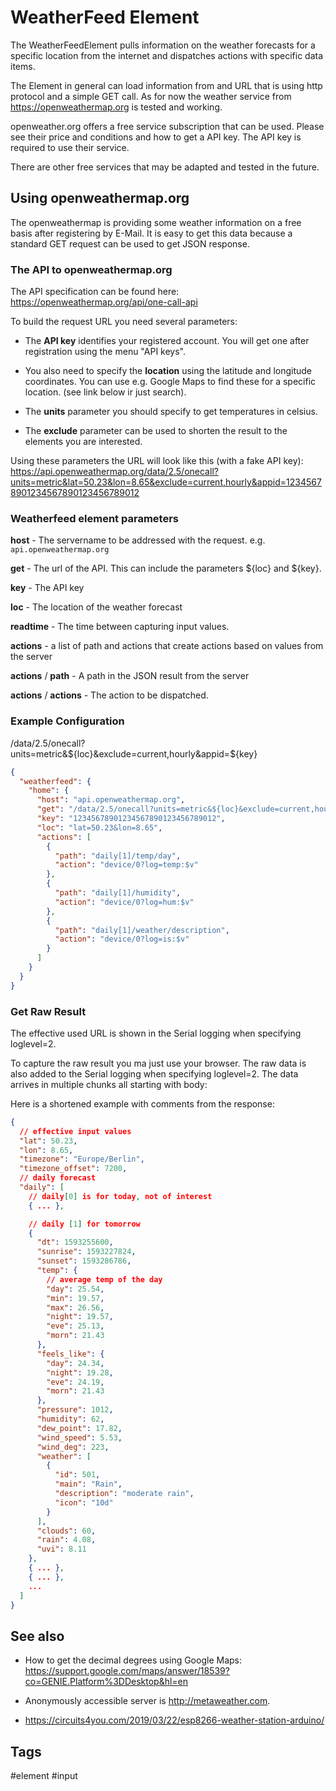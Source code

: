 # WeatherFeed Element

The WeatherFeedElement pulls information on the weather forecasts for a specific location from the internet
and dispatches actions with specific data items.

The Element in general can load information from and URL that is using http protocol and a simple GET call.
As for now the weather service from <https://openweathermap.org> is tested and working.

openweather.org offers a free service subscription that can be used. Please see their price and conditions and how to get a API key.
The API key is required to use their service.

There are other free services that may be adapted and tested in the future.


## Using openweathermap.org

The openweathermap is providing some weather information on a free basis after registering by E-Mail.
It is easy to get this data because a standard GET request can be used to get JSON response.


### The API to openweathermap.org

The API specification can be found here: <https://openweathermap.org/api/one-call-api>

To build the request URL you need several parameters: 

* The **API key** identifies your registered account. You will get one after registration using the menu "API keys".

* You also need to specify the **location** using the latitude and longitude coordinates. You can use e.g. Google Maps to find these for a specific location. (see link below ir just search). 

* The **units** parameter you should specify to get temperatures in celsius.

* The **exclude** parameter can be used to shorten the result to the elements you are interested.

Using these parameters the URL will look like this (with a fake API key):
<https://api.openweathermap.org/data/2.5/onecall?units=metric&lat=50.23&lon=8.65&exclude=current,hourly&appid=12345678901234567890123456789012>

### Weatherfeed element parameters

**host** -
The servername to be addressed with the request. e.g. `api.openweathermap.org`

**get** -
The url of the API. This can include the parameters ${loc} and ${key}. 

**key** -
The API key

**loc** -
The location of the weather forecast

**readtime** - The time between capturing input values.

**actions** - a list of path and actions that create actions based on values from the server

**actions** / **path** - A path in the JSON result from the server

**actions** / **actions** - The action to be dispatched.

### Example Configuration

/data/2.5/onecall?units=metric&${loc}&exclude=current,hourly&appid=${key}

```JSON
{
  "weatherfeed": {
    "home": {
      "host": "api.openweathermap.org",
      "get": "/data/2.5/onecall?units=metric&${loc}&exclude=current,hourly&appid=${key}",
      "key": "12345678901234567890123456789012",
      "loc": "lat=50.23&lon=8.65",
      "actions": [
        {
          "path": "daily[1]/temp/day",
          "action": "device/0?log=temp:$v"
        },
        {
          "path": "daily[1]/humidity",
          "action": "device/0?log=hum:$v"
        },
        {
          "path": "daily[1]/weather/description",
          "action": "device/0?log=is:$v"
        }
      ]
    }
  }
} 
```

### Get Raw Result

The effective used URL is shown in the Serial logging when specifying loglevel=2.

To capture the raw result you ma just use your browser. The raw data is also added to the Serial logging when specifying loglevel=2. The data arrives in multiple chunks all starting with body:

Here is a shortened example with comments from the response:

```JSON
{
  // effective input values
  "lat": 50.23,
  "lon": 8.65,
  "timezone": "Europe/Berlin",
  "timezone_offset": 7200,
  // daily forecast
  "daily": [
    // daily[0] is for today, not of interest 
    { ... },

    // daily [1] for tomorrow
    {
      "dt": 1593255600,
      "sunrise": 1593227824,
      "sunset": 1593286786,
      "temp": {
        // average temp of the day
        "day": 25.54,
        "min": 19.57,
        "max": 26.56,
        "night": 19.57,
        "eve": 25.13,
        "morn": 21.43
      },
      "feels_like": {
        "day": 24.34,
        "night": 19.28,
        "eve": 24.19,
        "morn": 21.43
      },
      "pressure": 1012,
      "humidity": 62,
      "dew_point": 17.82,
      "wind_speed": 5.53,
      "wind_deg": 223,
      "weather": [
        {
          "id": 501,
          "main": "Rain",
          "description": "moderate rain",
          "icon": "10d"
        }
      ],
      "clouds": 60,
      "rain": 4.08,
      "uvi": 8.11
    },
    { ... },
    { ... },
    ...
  ]
}
```

## See also

* How to get the decimal degrees using Google Maps: <https://support.google.com/maps/answer/18539?co=GENIE.Platform%3DDesktop&hl=en>

* Anonymously accessible server is http://metaweather.com.

* https://circuits4you.com/2019/03/22/esp8266-weather-station-arduino/


## Tags
#element #input
